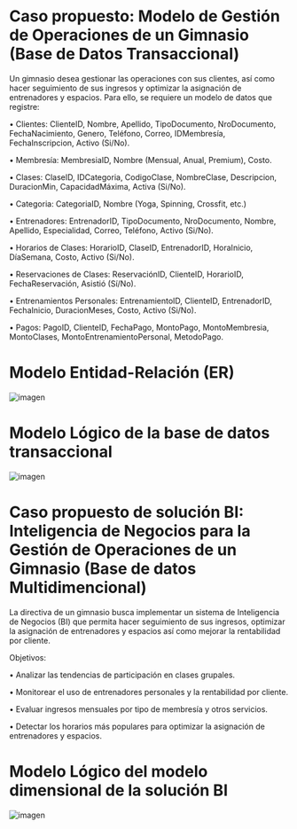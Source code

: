 # Caso propuesto: Modelo de Gestión de Operaciones de un Gimnasio (Base de Datos Transaccional)

Un gimnasio desea gestionar las operaciones con sus clientes, así como hacer seguimiento de sus ingresos y optimizar la asignación de entrenadores y espacios. Para ello, se requiere un modelo de datos que registre:

•	Clientes: ClienteID, Nombre, Apellido, TipoDocumento, NroDocumento, FechaNacimiento, Genero, Teléfono, Correo, IDMembresía, FechaInscripcion, Activo (Si/No).

•	Membresía: MembresiaID, Nombre (Mensual, Anual, Premium), Costo.

•	Clases: ClaseID, IDCategoria, CodigoClase, NombreClase, Descripcion, DuracionMin, CapacidadMáxima, Activa (Si/No).

•	Categoria: CategoriaID, Nombre (Yoga, Spinning, Crossfit, etc.)

•	Entrenadores: EntrenadorID, TipoDocumento, NroDocumento, Nombre, Apellido, Especialidad, Correo, Teléfono, Activo (Si/No).

•	Horarios de Clases: HorarioID, ClaseID, EntrenadorID, HoraInicio, DíaSemana, Costo, Activo (Si/No).

•	Reservaciones de Clases: ReservaciónID, ClienteID, HorarioID, FechaReservación, Asistió (Sí/No).

•	Entrenamientos Personales: EntrenamientoID, ClienteID, EntrenadorID, FechaInicio, DuracionMeses, Costo, Activo (Si/No).

•	Pagos: PagoID, ClienteID, FechaPago, MontoPago, MontoMembresia, MontoClases, MontoEntrenamientoPersonal, MetodoPago.


# Modelo Entidad-Relación (ER)

![imagen](https://github.com/user-attachments/assets/e1255318-f2a6-47b8-98f0-b04420521f42)


# Modelo Lógico de la base de datos transaccional

![imagen](https://github.com/user-attachments/assets/e0f497a8-b45f-4d30-9f71-ff6ab70feaa9)


# Caso propuesto de solución BI: Inteligencia de Negocios para la Gestión de Operaciones de un Gimnasio (Base de datos Multidimencional)

La directiva de un gimnasio busca implementar un sistema de Inteligencia de Negocios (BI) que permita hacer seguimiento de sus ingresos, optimizar la asignación de entrenadores y espacios así como mejorar la rentabilidad por cliente.

Objetivos:

•	Analizar las tendencias de participación en clases grupales.

•	Monitorear el uso de entrenadores personales y la rentabilidad por cliente.

•	Evaluar ingresos mensuales por tipo de membresía y otros servicios.

•	Detectar los horarios más populares para optimizar la asignación de entrenadores y espacios.

# Modelo Lógico del modelo dimensional de la solución BI

![imagen](https://github.com/user-attachments/assets/e55845ed-5db8-432a-befa-b6919ae6f283)



